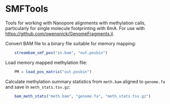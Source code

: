 # SMFTools

Tools for working with Nanopore alignments with methylation calls, particularly for single molecule footprinting with 6mA. For use with https://github.com/owensnick/GenomeFragments.jl.


Convert BAM file to a binary file suitable for memory mapping:

```julia
    streambam_smf_pos("in.bam", "out.posbin")
```

Load memory mapped methylation file:
```julia
    PM = load_pos_matrix("out.posbin")
```

Calculate methylation summary statistics from `meth.bam` aligned to `genome.fa` and save in `meth_stats.tsv.gz`:

```julia
    bam_meth_stats("meth.bam", "genome.fa", "meth_stats.tsv.gz")
```
